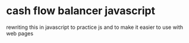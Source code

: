 # cash flow balancer javascript
 rewriting this in javascript to practice js and to make it easier to use with web pages

